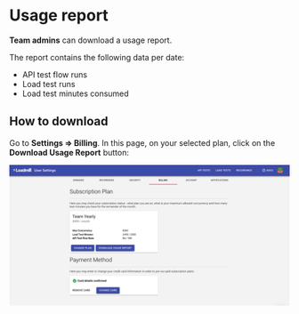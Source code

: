 # Usage report

**Team admins** can download a usage report.

The report contains the following data per date:

* API test flow runs
* Load test runs
* Load test minutes consumed

## How to download

Go to **Settings =&gt; Billing**. In this page, on your selected plan, click on the **Download Usage Report** button:

![Download Usage Report](../.gitbook/assets/image%20%2827%29.png)



